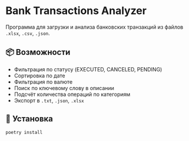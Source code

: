 # Bank Transactions Analyzer

Программа для загрузки и анализа банковских транзакций из файлов `.xlsx`, `.csv`, `.json`.

## 📦 Возможности

- Фильтрация по статусу (EXECUTED, CANCELED, PENDING)
- Сортировка по дате
- Фильтрация по валюте
- Поиск по ключевому слову в описании
- Подсчёт количества операций по категориям
- Экспорт в `.txt`, `.json`, `.xlsx`

## 🚀 Установка

```bash
poetry install